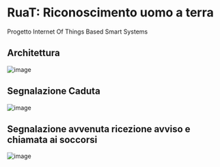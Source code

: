 # RuaT: Riconoscimento uomo a terra
Progetto Internet Of Things Based Smart Systems
## Architettura
![image](https://user-images.githubusercontent.com/93397222/211604909-ad14fc87-a794-4bfd-aca5-5f8582823b68.png)

## Segnalazione Caduta
![image](https://user-images.githubusercontent.com/93397222/211605953-61b843f5-8d36-44e3-9aa7-c61948d26ae3.png)
## Segnalazione avvenuta ricezione avviso e chiamata ai soccorsi
![image](https://user-images.githubusercontent.com/93397222/211606121-b814b97b-4a12-4b7f-b5f9-7afba67d9176.png)


